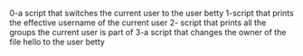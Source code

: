  0-a script that switches the current user to the user betty
1-script that prints the effective username of the current user
2- script that prints all the groups the current user is part of
3-a script that changes the owner of the file hello to the user betty

